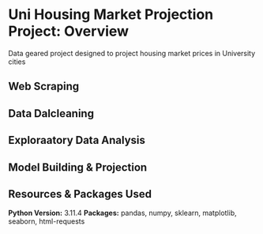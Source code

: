 # Uni Housing Market Projection Project: Overview
Data geared project designed to project housing market prices in University cities

## Web Scraping

## Data Dalcleaning

## Exploraatory Data Analysis

## Model Building & Projection

## Resources & Packages Used
**Python Version:** 3.11.4
**Packages:** pandas, numpy, sklearn, matplotlib, seaborn, html-requests 



